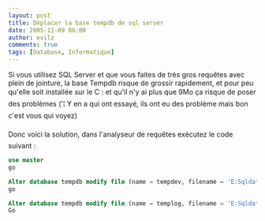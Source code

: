 ```yaml
---
layout: post
title: Déplacer la base tempdb de sql server
date: 2005-11-09 06:00
author: evilz
comments: true
tags: [Database, Informatique]
---
```

Si vous utilisez SQL Server et que vous faites de très gros requêtes avec plein de jointure, la base Tempdb risque de grossir rapidement, et pour peu qu'elle soit installée sur le C : et qu'il n'y ai plus que 9Mo ça risque de poser des problèmes ('¦ Y en a qui ont essayé, ils ont eu des problème mais bon c'est vous qui voyez)

Donc voici la solution, dans l'analyseur de requêtes exécutez le code suivant :

```sql
use master
go

Alter database tempdb modify file (name = tempdev, filename = 'E:Sqldatatempdb.mdf')
go

Alter database tempdb modify file (name = templog, filename = 'E:Sqldatatemplog.ldf')
Go
```
